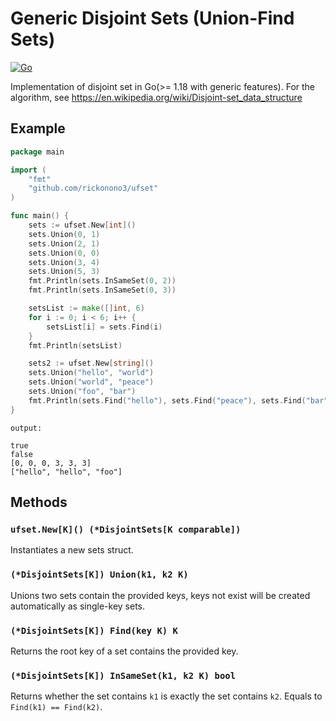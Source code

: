# Generic Disjoint Sets (Union-Find Sets)
[![Go](https://github.com/RickoNoNo3/ufset/actions/workflows/go.yml/badge.svg?branch=master)](https://github.com/RickoNoNo3/ufset/actions/workflows/go.yml)

Implementation of disjoint set in Go(>= 1.18 with generic features). For the algorithm, see https://en.wikipedia.org/wiki/Disjoint-set_data_structure


## Example

```go
package main

import (
	"fmt"
	"github.com/rickonono3/ufset"
)

func main() {
	sets := ufset.New[int]()
	sets.Union(0, 1)
	sets.Union(2, 1)
	sets.Union(0, 0)
	sets.Union(3, 4)
	sets.Union(5, 3)
	fmt.Println(sets.InSameSet(0, 2))
	fmt.Println(sets.InSameSet(0, 3))

	setsList := make([]int, 6)
	for i := 0; i < 6; i++ {
		setsList[i] = sets.Find(i)
	}
	fmt.Println(setsList)

	sets2 := ufset.New[string]()
	sets.Union("hello", "world")
	sets.Union("world", "peace")
	sets.Union("foo", "bar")
	fmt.Println(sets.Find("hello"), sets.Find("peace"), sets.Find("bar"))
}
```
`output:`
```text
true
false
[0, 0, 0, 3, 3, 3]
["hello", "hello", "foo"]
```

## Methods

### `ufset.New[K]() (*DisjointSets[K comparable])`

Instantiates a new sets struct.

### `(*DisjointSets[K]) Union(k1, k2 K)`

Unions two sets contain the provided keys, keys not exist will be created automatically as single-key sets.

### `(*DisjointSets[K]) Find(key K) K`

Returns the root key of a set contains the provided key.

### `(*DisjointSets[K]) InSameSet(k1, k2 K) bool`

Returns whether the set contains `k1` is exactly the set contains `k2`. Equals to `Find(k1) == Find(k2)`.
